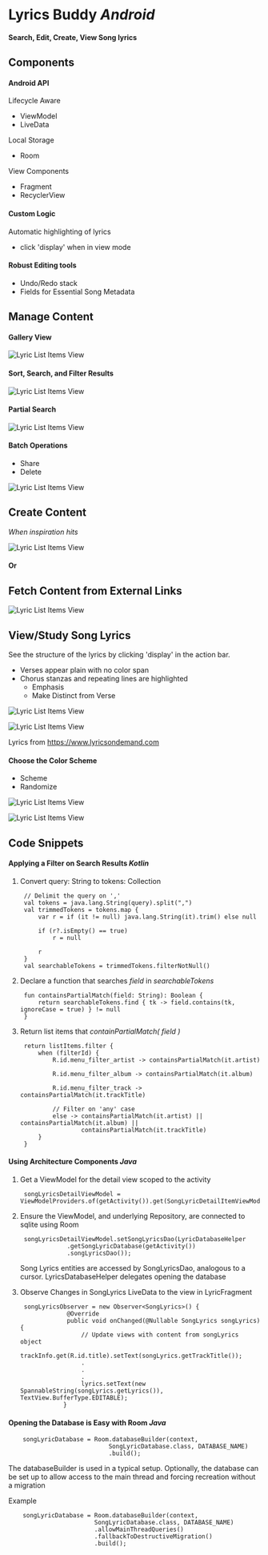 # Lyrics Buddy _Android_

#### Search, Edit, Create, View Song lyrics

## Components
#### Android API
 Lifecycle Aware
 - ViewModel
 - LiveData

 Local Storage
 - Room

 View Components
 - Fragment
 - RecyclerView

#### Custom Logic
Automatic highlighting of lyrics
- click 'display' when in view mode

#### Robust Editing tools
- Undo/Redo stack
- Fields for Essential Song Metadata


## Manage Content

#### Gallery View

![Lyric List Items View](images/s_Screenshot_listContent.png)

#### Sort, Search, and Filter Results

![Lyric List Items View](images/s_Screenshot_searchFilter.png)

#### Partial Search

![Lyric List Items View](images/s_Screenshot_searchPartial.png)

#### Batch Operations
- Share
- Delete

![Lyric List Items View](images/s_Screenshot_batch.png)

## Create Content

_When inspiration hits_

![Lyric List Items View](images/s_Screenshot_createOriginal.png)

#### Or

## Fetch Content from External Links

![Lyric List Items View](images/s_Screenshot_createOutsideSources.png)

## View/Study Song Lyrics
See the structure of the lyrics by clicking 'display' in the action bar.
- Verses appear plain with no color span
- Chorus stanzas and repeating lines are highlighted
    - Emphasis
    - Make Distinct from Verse

![Lyric List Items View](images/s_Screenshot_SongLyrics_1.png)

![Lyric List Items View](images/s_Screenshot_SongLyrics_2.png)

Lyrics from https://www.lyricsondemand.com

#### Choose the Color Scheme
- Scheme
- Randomize

![Lyric List Items View](images/s_Screenshot_colorScheme_1.png)

![Lyric List Items View](images/s_Screenshot_colorScheme_2.png)

## Code Snippets

#### Applying a Filter on Search Results _Kotlin_

1) Convert query: String to tokens: Collection<String>

        // Delimit the query on ','
        val tokens = java.lang.String(query).split(",")
        val trimmedTokens = tokens.map {
            var r = if (it != null) java.lang.String(it).trim() else null

            if (r?.isEmpty() == true)
                r = null

            r
        }
        val searchableTokens = trimmedTokens.filterNotNull()

2) Declare a function that searches _field_ in _searchableTokens_

        fun containsPartialMatch(field: String): Boolean {
            return searchableTokens.find { tk -> field.contains(tk, ignoreCase = true) } != null
        }
        
3) Return list items that _containPartialMatch( field )_

        return listItems.filter {
            when (filterId) {
                R.id.menu_filter_artist -> containsPartialMatch(it.artist)
    
                R.id.menu_filter_album -> containsPartialMatch(it.album)
    
                R.id.menu_filter_track -> containsPartialMatch(it.trackTitle)
    
                // Filter on 'any' case
                else -> containsPartialMatch(it.artist) || containsPartialMatch(it.album) ||
                        containsPartialMatch(it.trackTitle)
            }
        }
        
#### Using Architecture Components _Java_

1) Get a ViewModel for the detail view scoped to the activity

        songLyricsDetailViewModel = ViewModelProviders.of(getActivity()).get(SongLyricDetailItemViewModel.class);         
        
2) Ensure the ViewModel, and underlying Repository, are connected to sqlite using Room

        songLyricsDetailViewModel.setSongLyricsDao(LyricDatabaseHelper
                    .getSongLyricDatabase(getActivity())
                    .songLyricsDao());
                    
    Song Lyrics entities are accessed by SongLyricsDao, analogous to a cursor.
    LyricsDatabaseHelper delegates opening the database                    

3) Observe Changes in SongLyrics LiveData to the view in LyricFragment   

        songLyricsObserver = new Observer<SongLyrics>() {
                    @Override
                    public void onChanged(@Nullable SongLyrics songLyrics) {
                        // Update views with content from songLyrics object 
                        trackInfo.get(R.id.title).setText(songLyrics.getTrackTitle());
                        .
                        .
                        .
                        lyrics.setText(new SpannableString(songLyrics.getLyrics()), TextView.BufferType.EDITABLE);
                   }
                   
#### Opening the Database is Easy with Room _Java_

        songLyricDatabase = Room.databaseBuilder(context,
                                SongLyricDatabase.class, DATABASE_NAME)
                                .build();              
                            
The databaseBuilder is used in a typical setup. Optionally, the database can be set up to allow access to the main thread and forcing recreation without a migration


Example

        songLyricDatabase = Room.databaseBuilder(context,
                            SongLyricDatabase.class, DATABASE_NAME)
                            .allowMainThreadQueries()
                            .fallbackToDestructiveMigration()
                            .build();